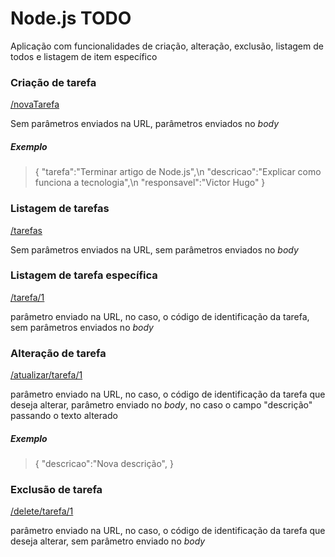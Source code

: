 # Node.js TODO

Aplicação com funcionalidades de criação, alteração, exclusão, listagem de todos e listagem de item específico

### Criação de tarefa

[/novaTarefa](http://localhost:5000/novaTarefa)

Sem parâmetros enviados na URL, parâmetros enviados no *body*

##### Exemplo

> {
>   "tarefa":"Terminar artigo de Node.js",\n
>   "descricao":"Explicar como funciona a tecnologia",\n
>   "responsavel":"Victor Hugo"
> }

### Listagem de tarefas

[/tarefas](http://localhost:5000/tarefas)

Sem parâmetros enviados na URL, sem parâmetros enviados no *body*

### Listagem de tarefa específica

[/tarefa/1](http://localhost:5000/tarefa/1)

parâmetro enviado na URL, no caso, o código de identificação da tarefa, sem parâmetros enviados no *body*

### Alteração de tarefa

[/atualizar/tarefa/1](http://localhost:5000/atualizar/tarefa/1)

parâmetro enviado na URL, no caso, o código de identificação da tarefa que deseja alterar, parâmetro enviado no *body*, no caso o campo "descrição" passando o texto alterado

##### Exemplo

> {
>   "descricao":"Nova descrição",
> }

### Exclusão de tarefa

[/delete/tarefa/1](http://localhost:5000/delete/tarefa/1)

parâmetro enviado na URL, no caso, o código de identificação da tarefa que deseja alterar, sem parâmetro enviado no *body*
